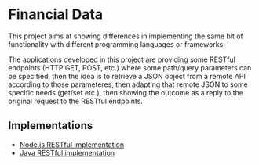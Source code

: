 # Financial Data

This project aims at showing differences in implementing the same bit of functionality with different programming languages or frameworks.

The applications developed in this project are providing some RESTful endpoints (HTTP GET, POST, etc.) where some path/query parameters 
can be specified, then the idea is to retrieve a JSON object from a remote API according to those parameteres, then adapting that remote JSON to some specific needs (get/set etc.), 
then showing the outcome as a reply to the original request to the RESTful endpoints.

## Implementations

* [Node.js RESTful implementation](./node-implementation/README.md)
* [Java RESTful implementation](./java-implementation/README.md)


